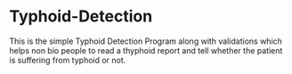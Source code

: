 # Typhoid-Detection
This is the simple Typhoid Detection Program along with validations which helps non bio people to read a thyphoid report and tell whether the patient is suffering 
from typhoid or not.
